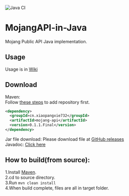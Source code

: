 ![Java CI](https://github.com/XiaoPangxie732/MojangAPI-in-Java/workflows/Java%20CI/badge.svg)
# MojangAPI-in-Java
Mojang Public API Java implementation.  

## Usage
Usage is in [Wiki](https://github.com/XiaoPangxie732/MojangAPI-in-Java/wiki)    

## Download
Maven:  
Follow [these steps](https://help.github.com/en/github/managing-packages-with-github-packages/configuring-apache-maven-for-use-with-github-packages#installing-a-package) to add repository first.
```xml
<dependency>
  <groupId>cn.xiaopangxie732</groupId>
  <artifactId>mojang-api</artifactId>
  <version>0.1.1.Final</version>
</dependency>
```
  
Jar file download: Please download file at [GitHub releases](https://github.com/XiaoPangxie732/MojangAPI-in-Java/releases/latest)  
Javadoc: [Click here](https://xiaopangxie732.github.io/MojangAPI-in-Java/apidocs/index.html)
## How to build(from source):      
1.Install [Maven](https://maven.apache.org/).  
2.cd to source directory.  
3.Run <code>mvn clean install</code>  
4.When build complete, files are all in target folder. 
